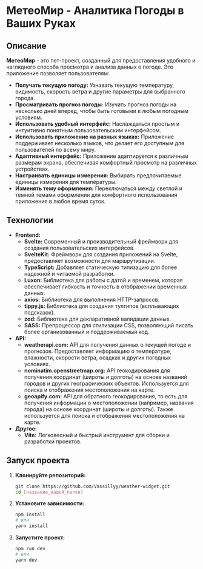 # МетеоМир - Аналитика Погоды в Ваших Руках

## Описание

**МетеоМир** - это пет-проект, созданный для предоставления удобного и наглядного способа просмотра и анализа данных о погоде. Это приложение позволяет пользователям:

- **Получать текущую погоду:** Узнавать текущую температуру, видимость, скорость ветра и другие параметры для выбранного города.
- **Просматривать прогноз погоды:** Изучать прогноз погоды на несколько дней вперед, чтобы быть готовыми к любым погодным условиям.
- **Использовать удобный интерфейс:** Наслаждаться простым и интуитивно понятным пользовательским интерфейсом.
- **Использовать приложение на разных языках:** Приложение поддерживает несколько языков, что делает его доступным для пользователей по всему миру.
- **Адаптивный интерфейс:** Приложение адаптируется к различным размерам экрана, обеспечивая комфортный просмотр на различных устройствах.
- **Настраивать единицы измерения:** Выбирать предпочитаемые единицы измерения для температуры.
- **Изменять тему оформления:** Переключаться между светлой и темной темами оформления для комфортного использования приложения в любое время суток.

## Технологии

- **Frontend:**
  - **Svelte:** Современный и производительный фреймворк для создания пользовательских интерфейсов.
  - **SvelteKit:** Фреймворк для создания приложений на Svelte, предоставляет возможности для маршрутизации.
  - **TypeScript:** Добавляет статическую типизацию для более надежной и читаемой разработки.
  - **Luxon:** Библиотека для работы с датой и временем, которая обеспечивает гибкость и точность в отображении временных данных.
  - **axios:** Библиотека для выполнения HTTP-запросов.
  - **tippy.js:** Библиотека для создания тултипов (всплывающих подсказок).
  - **zod:** Библиотека для декларативной валидации данных.
  - **SASS:** Препроцессор для стилизации CSS, позволяющий писать более организованный и поддерживаемый код.
- **API:**
  - **weatherapi.com:** API для получения данных о текущей погоде и прогнозов. Предоставляет информацию о температуре, влажности, скорости ветра, осадках и других погодных условиях.
  - **nominatim.openstreetmap.org:** API геокодирования для получения координат (широты и долготы) на основе названий городов и других географических объектов. Используется для поиска и отображения местоположения на карте.
  - **geoapify.com:** API для обратного геокодирования, то есть для получения информации о местоположении (например, названия города) на основе координат (широты и долготы). Также используется для поиска и отображения местоположения на карте.
- **Другое:**
  - **Vite:** Легковесный и быстрый инструмент для сборки и разработки проектов.

## Запуск проекта

1.  **Клонируйте репозиторий:**
    ```bash
    git clone https://github.com/Vassillyy/weather-widget.git
    cd [название_вашей_папки]
    ```
2.  **Установите зависимости:**
    ```bash
    npm install
    # или
    yarn install
    ```
3.  **Запустите проект:**
    ```bash
    npm run dev
    # или
    yarn dev
    ```
